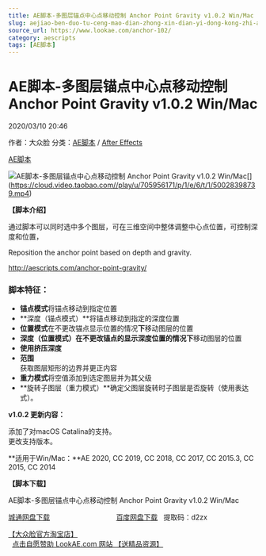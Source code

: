 ```yaml
---
title: AE脚本-多图层锚点中心点移动控制 Anchor Point Gravity v1.0.2 Win/Mac
slug: aejiao-ben-duo-tu-ceng-mao-dian-zhong-xin-dian-yi-dong-kong-zhi-anchor-point-gravity-v1-0-2-win-mac
source_url: https://www.lookae.com/anchor-102/
category: aescripts
tags: [AE脚本]
---
```

# AE脚本-多图层锚点中心点移动控制 Anchor Point Gravity v1.0.2 Win/Mac

2020/03/10 20:46

作者：大众脸
分类：[AE脚本](https://www.lookae.com/after-effects/aescripts/) / [After Effects](https://www.lookae.com/after-effects/)

[AE脚本](https://www.lookae.com/tag/ae%e8%84%9a%e6%9c%ac/)

![AE脚本-多图层锚点中心点移动控制 Anchor Point Gravity v1.0.2 Win/Mac](https://www.lookae.com/wp-content/uploads/2019/05/Anchor-Point-Gravity.jpg "AE脚本-多图层锚点中心点移动控制 Anchor Point Gravity v1.0.2 Win/Mac-LookAE.com")[﻿[﻿]("https://cloud.video.taobao.com//play/u/705956171/p/1/e/6/t/1/50028398739.mp4)](https://cloud.video.taobao.com//play/u/705956171/p/1/e/6/t/1/50028398739.mp4)

**【脚本介绍】**

通过脚本可以同时选中多个图层，可在三维空间中整体调整中心点位置，可控制深度和位置，

Reposition the anchor point based on depth and gravity.

http://aescripts.com/anchor-point-gravity/

### 脚本特征：

* **锚点模式**将锚点移动到指定位置
* **深度（锚点模式）**将锚点移动到指定的深度位置
* **位置模式**在不更改锚点显示位置的情况**下**移动图层的位置
* **深度（位置模式）**在不更改锚点的显示深度位置的情况**下**移动图层的位置
* **使用挤压深度**
* **范围**  
  获取图层矩形的边界并更正内容
* **重力模式**将空值添加到选定图层并为其父级
* **旋转子图层（重力模式）**确定父图层旋转时子图层是否旋转（使用表达式）。

**v1.0.2 更新内容：**

添加了对macOS Catalina的支持。  
更改支持版本。

**适用于Win/Mac：**AE 2020, CC 2019, CC 2018, CC 2017, CC 2015.3, CC 2015, CC 2014

**【脚本下载】**

AE脚本-多图层锚点中心点移动控制 Anchor Point Gravity v1.0.2 Win/Mac

[城通网盘下载](https://72k.us/file636/680462-427904467)                                  [百度网盘下载](https://pan.baidu.com/s/1UB5llA7LcYZaSmjUZpb26Q)   提取码：d2zx

[【大众脸官方淘宝店】](https://lookae.taobao.com/)                [点击自愿赞助 LookAE.com 网站 【送精品资源】](https://www.lookae.com/sponsor/)
